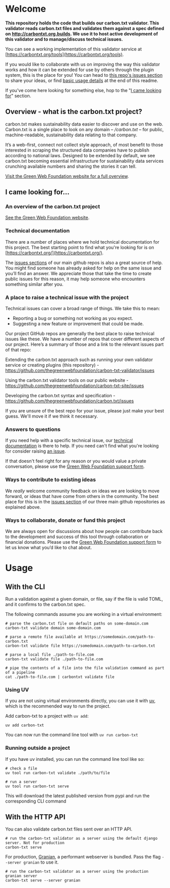 # Welcome
**This repository holds the code that builds our carbon.txt validator. This validator reads carbon.txt files and validates them against a spec defined on http://carbontxt.org.builds. We use it to host active development of this validator and to manage/discuss technical issues.**

You can see a working implementation of this validator service at [https://carbontxt.org/tools](https://carbontxt.org/tools).

If you would like to collaborate with us on improving the way this validator works and how it can be extended for use by others through the plugin system, this is the place for you! You can head to [this repo's issues section](https://github.com/thegreenwebfoundation/carbon-txt-validator/issues) to share your ideas, or find [basic usage details](#usage) at the end of this readme.

If you've come here looking for something else, hop to the "[I came looking for](#looking-for)" section.



## Overview - what is the carbon.txt project?

carbon.txt makes sustainability data easier to discover and use on the web. Carbon.txt is a single place to look on any domain – */carbon.txt* – for public, machine-readable, sustainability data relating to that company.

It’s a web-first, connect not collect style approach, of most benefit to those interested in scraping the structured data companies have to publish according to national laws. Designed to be extended by default, we see carbon.txt becoming essential infrastructure for sustainability data services crunching available numbers and sharing the stories it can tell.

[Visit the Green Web Foundation website for a full overview](https://www.thegreenwebfoundation.org/tools/carbon-txt/).

<a id="looking-for"></a>
## I came looking for...

### An overview of the carbon.txt project 
[See the Green Web Foundation website](https://www.thegreenwebfoundation.org/tools/carbon-txt/).

<a id="docs"></a>
### Technical documentation
There are a number of places where we hold technical documentation for this project. The best starting point to find what you're looking for is on [https://carbontxt.org/](https://carbontxt.org/).

The [issues sections](#issues) of our main github repos is also a great source of help. You might find someone has already asked for help on the same issue and you’ll find an answer. We appreciate those that take the time to create public issues for this reason, it may help someone who encounters something similar after you.

<a id="issues"></a>
### A place to raise a technical issue with the project

Technical issues can cover a broad range of things. We take this to mean:

- Reporting a bug or something not working as you expect.
- Suggesting a new feature or improvement that could be made.

Our project GitHub repos are generally the best place to raise technical issues like these. We have a number of repos that cover different aspects of our project. Here’s a summary of those and a link to the relevant issues part of that repo:

Extending the carbon.txt approach such as running your own validator service or creating plugins (this repository) - https://github.com/thegreenwebfoundation/carbon-txt-validator/issues

Using the carbon.txt validator tools on our public website - https://github.com/thegreenwebfoundation/carbon-txt-site/issues

Developing the carbon.txt syntax and specification - https://github.com/thegreenwebfoundation/carbon.txt/issues

If you are unsure of the best repo for your issue, please just make your best guess. We'll move it if we think it necessary.

### Answers to questions
If you need help with a specific technical issue, our [technical documentation](#docs) is there to help. If you need can't find what you're looking for consider raising [an issue](#issues). 

If that doesn't feel right for any reason or you would value a private conversation, please use the [Green Web Foundation support form](https://www.thegreenwebfoundation.org/support-form/).

### Ways to contribute to existing ideas
We *really* welcome community feedback on ideas we are looking to move forward, or ideas that have come from others in the community. The best place for this is in the [issues section](#issues) of our three main github repositories as explained above. 

### Ways to collaborate, donate or fund this project
We are always open for discussions about how people can contribute back to the development and success of this tool through collaboration or financial donations. Please use the [Green Web Foundation support form](https://www.thegreenwebfoundation.org/support-form/) to let us know what you’d like to chat about.


<a id="usage"></a>
# Usage

## With the CLI

Run a validation against a given domain, or file, say if the file is valid TOML,
and it confirms to the carbon.txt spec.

The following commands assume you are working in a virtual environment:

```shell
# parse the carbon.txt file on default paths on some-domain.com
carbon-txt validate domain some-domain.com

# parse a remote file available at https://somedomain.com/path-to-carbon.txt
carbon-txt validate file https://somedomain.com/path-to-carbon.txt

# parse a local file ./path-to-file.com
carbon-txt validate file ./path-to-file.com

# pipe the contents of a file into the file validation command as part of a pipeline
cat ./path-to-file.com | carbontxt validate file
```

### Using UV

If you are not using virtual environments directly, you can use it with
[uv](https://docs.astral.sh/uv/), which is the recommended way to run the
project.

Add carbon-txt to a project with `uv add`:

```
uv add carbon-txt
```

You can now run the command line tool with `uv run carbon-txt`

### Running outside a project

If you have uv installed, you can run the command line tool like so:

```
# check a file
uv tool run carbon-txt validate ./path/to/file

# run a server
uv tool run carbon-txt serve
```

This will download the latest published version from pypi and run the
corresponding CLI command

## With the HTTP API

You can also validate carbon.txt files sent over an HTTP API.

```shell
# run the carbon-txt validator as a server using the default django server. Not for production
carbon-txt serve
```

For production, [Granian](https://github.com/emmett-framework/granian), a
performant webserver is bundled. Pass the flag `--server granian` to use it.

```shell
# run the carbon-txt validator as a server using the production granian server
carbon-txt serve --server granian
```
